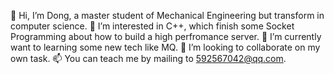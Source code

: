 👋 Hi, I’m Dong, a master student of Mechanical Engineering  but transform in computer science.
👀 I’m interested in C++, which finish some Socket Programming about how to build a high perfromance server.
🌱 I’m currently want to learning some new tech like MQ.
💞️ I’m looking to collaborate on my own task.
📫 You can teach me by mailing to 592567042@qq.com.
